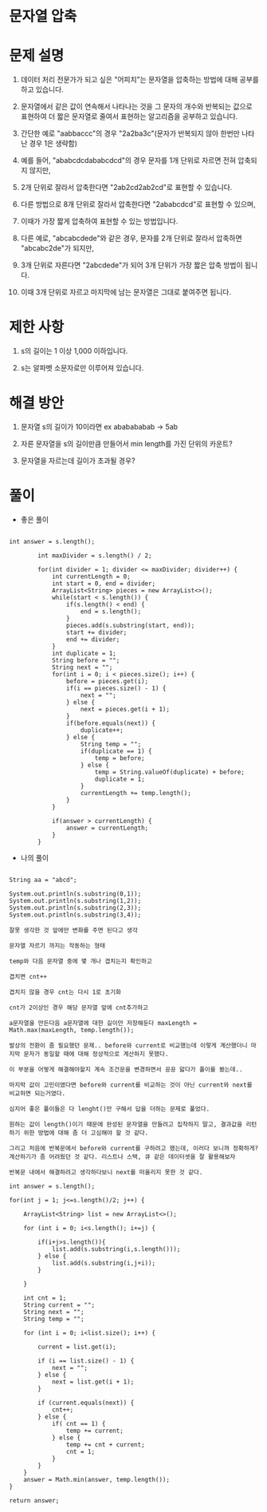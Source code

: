 # 문자열 압축

# 문제 설명

1. 데이터 처리 전문가가 되고 싶은 "어피치"는 문자열을 압축하는 방법에 대해 공부를 하고 있습니다.

2. 문자열에서 같은 값이 연속해서 나타나는 것을 그 문자의 개수와 반복되는 값으로 표현하여 더 짧은 문자열로 줄여서 표현하는 알고리즘을 공부하고 있습니다.

3. 간단한 예로 "aabbaccc"의 경우 "2a2ba3c"(문자가 반복되지 않아 한번만 나타난 경우 1은 생략함)

4. 예를 들어, "ababcdcdababcdcd"의 경우 문자를 1개 단위로 자르면 전혀 압축되지 않지만,

5. 2개 단위로 잘라서 압축한다면 "2ab2cd2ab2cd"로 표현할 수 있습니다. 

6. 다른 방법으로 8개 단위로 잘라서 압축한다면 "2ababcdcd"로 표현할 수 있으며, 

7. 이때가 가장 짧게 압축하여 표현할 수 있는 방법입니다.

8. 다른 예로, "abcabcdede"와 같은 경우, 문자를 2개 단위로 잘라서 압축하면 "abcabc2de"가 되지만, 

9. 3개 단위로 자른다면 "2abcdede"가 되어 3개 단위가 가장 짧은 압축 방법이 됩니다.

10. 이때 3개 단위로 자르고 마지막에 남는 문자열은 그대로 붙여주면 됩니다.

# 제한 사항

1. s의 길이는 1 이상 1,000 이하입니다.

2. s는 알파벳 소문자로만 이루어져 있습니다.

# 해결 방안

1. 문자열 s의 길이가 10이라면  ex ababababab -> 5ab

2. 자른 문자열을 s의 길이만큼 만들어서 min length를 가진 단위의 카운트?

3. 문자열을 자르는데 길이가 초과될 경우?

# 풀이

- 좋은 풀이


```

int answer = s.length();

        int maxDivider = s.length() / 2;

        for(int divider = 1; divider <= maxDivider; divider++) {
            int currentLength = 0;
            int start = 0, end = divider;
            ArrayList<String> pieces = new ArrayList<>();
            while(start < s.length()) {
                if(s.length() < end) {
                    end = s.length();
                }
                pieces.add(s.substring(start, end));
                start += divider;
                end += divider;
            }
            int duplicate = 1;
            String before = "";
            String next = "";
            for(int i = 0; i < pieces.size(); i++) {
                before = pieces.get(i);
                if(i == pieces.size() - 1) {
                    next = "";
                } else {
                    next = pieces.get(i + 1);
                }
                if(before.equals(next)) {
                    duplicate++;
                } else {
                    String temp = "";
                    if(duplicate == 1) {
                        temp = before;
                    } else {
                        temp = String.valueOf(duplicate) + before;
                        duplicate = 1;
                    }
                    currentLength += temp.length();
                }
            }

            if(answer > currentLength) {
                answer = currentLength;
            }
        }
```

- 나의 풀이

```

String aa = "abcd";

System.out.println(s.substring(0,1));
System.out.println(s.substring(1,2));
System.out.println(s.substring(2,3));
System.out.println(s.substring(3,4));

잘못 생각한 것 앞에만 변화를 주면 된다고 생각

문자열 자르기 까지는 작동하는 형태

temp와 다음 문자열 중에 몇 개나 겹치는지 확인하고

겹치면 cnt++ 

겹치지 않을 경우 cnt는 다시 1로 초기화

cnt가 2이상인 경우 해당 문자열 앞에 cnt추가하고 

a문자열을 만든다음 a문자열에 대한 길이만 저장해둔다 maxLength = Math.max(maxLength, temp.length());

발상의 전환이 좀 필요했던 문제.. before와 current로 비교했는데 이렇게 계산했더니 마지막 문자가 동일할 때에 대해 정상적으로 계산하지 못했다.

이 부분을 어떻게 해결해야할지 계속 조건문을 변경하면서 끙끙 앓다가 풀이를 봤는데..

마지막 값이 고민이였다면 before와 current를 비교하는 것이 아닌 current와 next를 비교하면 되는거였다.

심지어 좋은 풀이들은 다 lenght()만 구해서 답을 더하는 문제로 풀었다.

원하는 값이 length()이기 때문에 완성된 문자열을 만들려고 집착하지 말고, 결과값을 리턴하기 위한 방법에 대해 좀 더 고심해야 할 것 같다.

그리고 처음에 반복문에서 before와 current를 구하려고 했는데, 이러다 보니까 정확하게? 계산하기가 좀 어려웠던 것 같다. 리스트나 스택, 큐 같은 데이터셋을 잘 활용해보자

반복문 내에서 해결하려고 생각하다보니 next를 떠올리지 못한 것 같다.

int answer = s.length();
        
for(int j = 1; j<=s.length()/2; j++) {

    ArrayList<String> list = new ArrayList<>();

    for (int i = 0; i<s.length(); i+=j) {
        
        if(i+j>s.length()){
            list.add(s.substring(i,s.length()));
        } else {
            list.add(s.substring(i,j+i));
        }          

    }
    
    int cnt = 1;
    String current = "";
    String next = "";
    String temp = "";

    for (int i = 0; i<list.size(); i++) {
        
        current = list.get(i);
        
        if (i == list.size() - 1) {
            next = "";
        } else {
            next = list.get(i + 1); 
        }
        
        if (current.equals(next)) {
            cnt++;
        } else {
            if( cnt == 1) {
                temp += current;
            } else {
                temp += cnt + current;
                cnt = 1;
            }
        }
    }
    answer = Math.min(answer, temp.length());
}   

return answer;

```            
